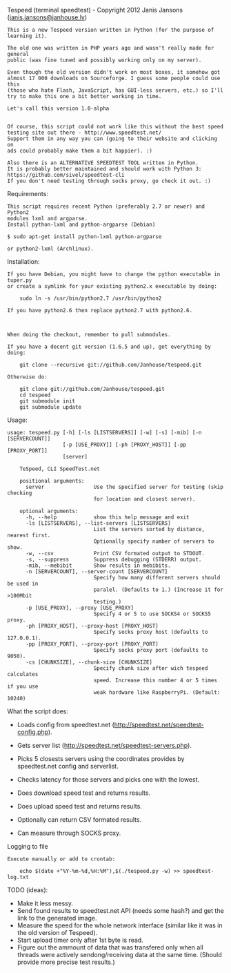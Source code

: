 Tespeed (terminal speedtest) - Copyright 2012 Janis Jansons (janis.jansons@janhouse.lv)


    This is a new Tespeed version written in Python (for the purpose of learning it).

    The old one was written in PHP years ago and wasn't really made for general
    public (was fine tuned and possibly working only on my server).

    Even though the old version didn't work on most boxes, it somehow got
    almost 17 000 downloads on Sourceforge. I guess some people could use this
    (those who hate Flash, JavaScript, has GUI-less servers, etc.) so I'll
    try to make this one a bit better working in time.

    Let's call this version 1.0-alpha


    Of course, this script could not work like this without the best speed 
    testing site out there - http://www.speedtest.net/
    Support them in any way you can (going to their website and clicking on
    ads could probably make them a bit happier). :)
    
    Also there is an ALTERNATIVE SPEEDTEST TOOL written in Python.
    It is probably better maintained and should work with Python 3: 
    https://github.com/sivel/speedtest-cli
    If you don't need testing through socks proxy, go check it out. :)


Requirements:

    This script requires recent Python (preferably 2.7 or newer) and Python2
    modules lxml and argparse.
    Install python-lxml and python-argparse (Debian) 

    $ sudo apt-get install python-lxml python-argparse

    or python2-lxml (Archlinux).

Installation:

    If you have Debian, you might have to change the python executable in tuper.py
    or create a symlink for your existing python2.x executable by doing:
    
        sudo ln -s /usr/bin/python2.7 /usr/bin/python2
        
    If you have python2.6 then replace python2.7 with python2.6.
    
    

    When doing the checkout, remember to pull submodules.
    
    If you have a decent git version (1.6.5 and up), get everything by doing:

        git clone --recursive git://github.com/Janhouse/tespeed.git

    Otherwise do:
    
        git clone git://github.com/Janhouse/tespeed.git
        cd tespeed
        git submodule init
        git submodule update


Usage:

    usage: tespeed.py [-h] [-ls [LISTSERVERS]] [-w] [-s] [-mib] [-n [SERVERCOUNT]]
                      [-p [USE_PROXY]] [-ph [PROXY_HOST]] [-pp [PROXY_PORT]]
                      [server]
    
        TeSpeed, CLI SpeedTest.net
    
        positional arguments:
          server                Use the specified server for testing (skip checking
                                for location and closest server).
        
        optional arguments:
          -h, --help            show this help message and exit
          -ls [LISTSERVERS], --list-servers [LISTSERVERS]
                                List the servers sorted by distance, nearest first.
                                Optionally specify number of servers to show.
          -w, --csv             Print CSV formated output to STDOUT.
          -s, --suppress        Suppress debugging (STDERR) output.
          -mib, --mebibit       Show results in mebibits.
          -n [SERVERCOUNT], --server-count [SERVERCOUNT]
                                Specify how many different servers should be used in
                                paralel. (Defaults to 1.) (Increase it for >100Mbit
                                testing.)
          -p [USE_PROXY], --proxy [USE_PROXY]
                                Specify 4 or 5 to use SOCKS4 or SOCKS5 proxy.
          -ph [PROXY_HOST], --proxy-host [PROXY_HOST]
                                Specify socks proxy host (defaults to 127.0.0.1).
          -pp [PROXY_PORT], --proxy-port [PROXY_PORT]
                                Specify socks proxy port (defaults to 9050).
          -cs [CHUNKSIZE], --chunk-size [CHUNKSIZE]
                                Specify chunk size after wich tespeed calculates
                                speed. Increase this number 4 or 5 times if you use
                                weak hardware like RaspberryPi. (Default: 10240)


What the script does:

 *  Loads config from speedtest.net (http://speedtest.net/speedtest-config.php).

 *  Gets server list (http://speedtest.net/speedtest-servers.php).

 *  Picks 5 closests servers using the coordinates provides by speedtest.net 
    config and serverlist.

 *  Checks latency for those servers and picks one with the lowest.

 *  Does download speed test and returns results.

 *  Does upload speed test and returns results.

 *  Optionally can return CSV formated results.

 *  Can measure through SOCKS proxy.


Logging to file

	Execute manually or add to crontab:
	
		echo $(date +"%Y-%m-%d,%H:%M"),$(./tespeed.py -w) >> speedtest-log.txt


TODO (ideas):

 *  Make it less messy.
 *  Send found results to speedtest.net API (needs some hash?) and get the link
    to the generated image.
 *  Measure the speed for the whole network interface (similar like it was in the
    old version of Tespeed).
 *  Start upload timer only after 1st byte is read.
 *  Figure out the ammount of data that was transfered only when all threads were
    actively sendong/receiving data at the same time. (Should provide more precise 
    test results.)



